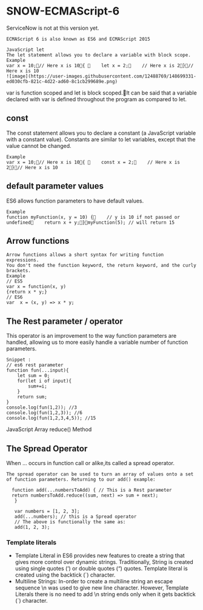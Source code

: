 # SNOW-ECMAScript-6
ServiceNow is not at this version yet.

```
ECMAScript 6 is also known as ES6 and ECMAScript 2015

JavaScript let
The let statement allows you to declare a variable with block scope.
Example
var x = 10;// Here x is 10{     let x = 2;    // Here x is 2}// Here x is 10
![image](https://user-images.githubusercontent.com/12488769/148699331-ed030cfb-821c-4d22-ad60-8c1cb299689e.png)

```
var is function scoped and let is block scoped.It can be said that a variable declared with var is defined throughout the program as compared to let.

## const
The const statement allows you to declare a constant (a JavaScript variable with a constant value).
Constants are similar to let variables, except that the value cannot be changed.
```
Example
var x = 10;// Here x is 10{     const x = 2;    // Here x is 2}// Here x is 10

```
## default parameter values
ES6 allows function parameters to have default values.
```
Example
function myFunction(x, y = 10) {    // y is 10 if not passed or undefined    return x + y;}myFunction(5); // will return 15
```
## Arrow functions
```
Arrow functions allows a short syntax for writing function expressions.
You don't need the function keyword, the return keyword, and the curly brackets.
Example
// ES5 
var x = function(x, y) 
{return x * y;}
// ES6
var  x = (x, y) => x * y;
```
## The Rest parameter / operator
This operator is an improvement to the way function parameters are handled, allowing us to more easily handle a variable number of function parameters.
```
Snippet :
// es6 rest parameter 
function fun(...input){ 
	let sum = 0; 
	for(let i of input){ 
		sum+=i; 
	} 
	return sum; 
} 
console.log(fun(1,2)); //3 
console.log(fun(1,2,3)); //6 
console.log(fun(1,2,3,4,5)); //15
```
JavaScript Array reduce() Method



## The Spread Operator
When … occurs in function call or alike,its called a spread operator. 

```
The spread operator can be used to turn an array of values onto a set of function parameters. Returning to our add() example:

  function add(...numbersToAdd) { // This is a Rest parameter
  return numbersToAdd.reduce((sum, next) => sum + next);
   }
 
   var numbers = [1, 2, 3];
   add(...numbers); // this is a Spread operator
   // The above is functionally the same as:
   add(1, 2, 3);
```
### Template literals
- Template Literal in ES6 provides new features to create a string that gives more control over dynamic strings. Traditionally, String is created using single quotes (‘) or double quotes (“) quotes. Template literal is created using the backtick (`) character.
- Multiline Strings: In-order to create a multiline string an escape sequence \n was used to give new line character. However, Template Literals there is no need to add \n string ends only when it gets backtick (`) character.



